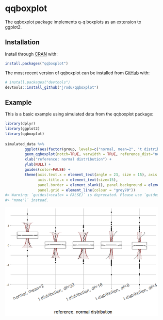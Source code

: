 
<!-- README.md is generated from README.Rmd. Please edit that file -->

# qqboxplot

<!-- badges: start -->
<!-- badges: end -->

The qqboxplot package implements q-q boxplots as an extension to
ggplot2.

## Installation

Install through [CRAN](https://CRAN.R-project.org) with:

``` r
install.packages("qqboxplot")
```

The most recent version of qqboxplot can be installed from
[GitHub](https://github.com/) with:

``` r
# install.packages("devtools")
devtools::install_github("jrodu/qqboxplot")
```

## Example

This is a basic example using simulated data from the qqboxplot package:

``` r
library(dplyr)
library(ggplot2)
library(qqboxplot) 

simulated_data %>%
         ggplot(aes(factor(group, levels=c("normal, mean=2", "t distribution, df=32", "t distribution, df=16", "t distribution, df=8", "t distribution, df=4")), y=y)) +
         geom_qqboxplot(notch=TRUE, varwidth = TRUE, reference_dist="norm") +
         xlab("reference: normal distribution") +
         ylab(NULL) +
         guides(color=FALSE) +
         theme(axis.text.x = element_text(angle = 23, size = 15), axis.title.y = element_text(size=15),
               axis.title.x = element_text(size=15),
               panel.border = element_blank(), panel.background = element_rect(fill="white"),
               panel.grid = element_line(colour = "grey70"))
#> Warning: `guides(<scale> = FALSE)` is deprecated. Please use `guides(<scale> =
#> "none")` instead.
```

![](man/figures/README-example-1.png)<!-- -->
